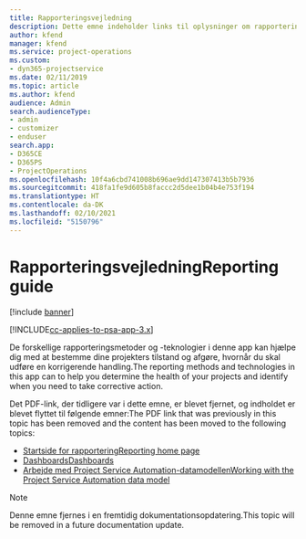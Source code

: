 ```yaml
---
title: Rapporteringsvejledning
description: Dette emne indeholder links til oplysninger om rapportering.
author: kfend
manager: kfend
ms.service: project-operations
ms.custom:
- dyn365-projectservice
ms.date: 02/11/2019
ms.topic: article
ms.author: kfend
audience: Admin
search.audienceType:
- admin
- customizer
- enduser
search.app:
- D365CE
- D365PS
- ProjectOperations
ms.openlocfilehash: 10f4a6cbd741008b696ae9dd147307413b5b7936
ms.sourcegitcommit: 418fa1fe9d605b8faccc2d5dee1b04b4e753f194
ms.translationtype: HT
ms.contentlocale: da-DK
ms.lasthandoff: 02/10/2021
ms.locfileid: "5150796"
---
```

# <a name="reporting-guide"></a><span data-ttu-id="12f1e-103">Rapporteringsvejledning</span><span class="sxs-lookup"><span data-stu-id="12f1e-103">Reporting guide</span></span>

[!include [banner](../../includes/psa-now-project-operations.md)]

[!INCLUDE[cc-applies-to-psa-app-3.x](../../includes/cc-applies-to-psa-app-3x.md)]

<span data-ttu-id="12f1e-104">De forskellige rapporteringsmetoder og -teknologier i denne app kan hjælpe dig med at bestemme dine projekters tilstand og afgøre, hvornår du skal udføre en korrigerende handling.</span><span class="sxs-lookup"><span data-stu-id="12f1e-104">The reporting methods and technologies in this app can to help you determine the health of your projects and identify when you need to take corrective action.</span></span> 

<span data-ttu-id="12f1e-105">Det PDF-link, der tidligere var i dette emne, er blevet fjernet, og indholdet er blevet flyttet til følgende emner:</span><span class="sxs-lookup"><span data-stu-id="12f1e-105">The PDF link that was previously in this topic has been removed and the content has been moved to the following topics:</span></span>

- [<span data-ttu-id="12f1e-106">Startside for rapportering</span><span class="sxs-lookup"><span data-stu-id="12f1e-106">Reporting home page</span></span>](../reports-reporting-dynamics-365-project-service.md)
- [<span data-ttu-id="12f1e-107">Dashboards</span><span class="sxs-lookup"><span data-stu-id="12f1e-107">Dashboards</span></span>](../reports-dashboards.md)
- [<span data-ttu-id="12f1e-108">Arbejde med Project Service Automation-datamodellen</span><span class="sxs-lookup"><span data-stu-id="12f1e-108">Working with the Project Service Automation data model</span></span>](../reports-working-project-service-data-model.md)

> [!NOTE]
> <span data-ttu-id="12f1e-109">Denne emne fjernes i en fremtidig dokumentationsopdatering.</span><span class="sxs-lookup"><span data-stu-id="12f1e-109">This topic will be removed in a future documentation update.</span></span> 
